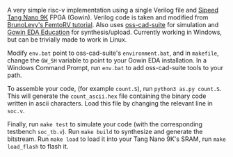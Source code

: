 A very simple risc-v implementation using a single Verilog file and [Sipeed Tang Nano 9K](https://wiki.sipeed.com/hardware/en/tang/Tang-Nano-9K/Nano-9K.html) FPGA (Gowin). Verilog code is taken and modified from [BrunoLevy's FemtoRV tutorial](https://github.com/BrunoLevy/learn-fpga/tree/master/FemtoRV/TUTORIALS/FROM_BLINKER_TO_RISCV). Also uses [oss-cad-suite](https://github.com/YosysHQ/oss-cad-suite-build) for simulation and [Gowin EDA Education](https://www.gowinsemi.com/en/support/home/) for synthesis/upload. Currently working in Windows, but can be trivially made to work in Linux.

Modify `env.bat` point to oss-cad-suite's `environment.bat`, and in `makefile`, change the `GW_SH` variable to point to your Gowin EDA installation. In a Windows Command Prompt, run `env.bat` to add oss-cad-suite tools to your path.

To assemble your code, (for example `count.S`), run `python3 as.py count.S`. This will generate the `count_ascii.hex` file containing the binary code written in ascii characters. Load this file by changing the relevant line in `soc.v`.

Finally, run `make test` to simulate your code (with the corresponding testbench `soc_tb.v`). Run `make build` to synthesize and generate the bitstream. Run `make load` to load it into your Tang Nano 9K's SRAM, run `make load_flash` to flash it.

